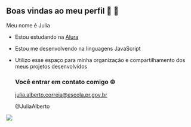 ## Boas vindas ao meu perfil 🐑 🖤

Meu nome é Julia 

- Estou estudando na [Alura](https:www.alura.com.br)
- Estou me desenvolvendo na linguagens JavaScript
- Utilizo esse espaço para minha organização e compartilhamento dos meus projetos desenvolvidos

  ### Você entrar em contato comigo ©️

  julia.alberto.correia@escola.pr.gov.br
  
  @JuliaAlberto

![](https://media1.tenor.com/m/nisaHYy8yAYAAAAd/besito-catlove.gif)
  

